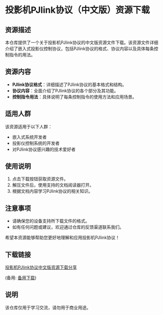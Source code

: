 # 投影机PJlink协议（中文版）资源下载

## 资源描述

本仓库提供了一个关于投影机PJlink协议的中文版资源文件下载。该资源文件详细介绍了嵌入式投影仪控制协议，包括PJlink协议的格式、协议内容以及具体每条控制指令的用法。

## 资源内容

- **PJlink协议格式**：详细描述了PJlink协议的基本格式和结构。
- **协议内容**：全面介绍了PJlink协议的各个部分及其功能。
- **控制指令用法**：具体说明了每条控制指令的使用方法和应用场景。

## 适用人群

该资源适用于以下人群：

- 嵌入式系统开发者
- 投影仪控制系统的开发者
- 对PJlink协议感兴趣的技术爱好者

## 使用说明

1. 点击下载按钮获取资源文件。
2. 解压文件后，使用支持的文档阅读器打开。
3. 根据文档内容学习PJlink协议的相关知识。

## 注意事项

- 请确保您的设备支持所下载文件的格式。
- 如有任何问题或建议，欢迎通过仓库的反馈渠道联系我们。

希望本资源能够帮助您更好地理解和应用投影机PJlink协议！

## 下载链接
[投影机PJlink协议中文版资源下载分享](https://pan.quark.cn/s/ddc1d52e028e) 

(备用: [备用下载](https://pan.baidu.com/s/1ld9MsdKOvRXAT4O0DmGbwQ?pwd=1234))

## 说明

该仓库仅用于学习交流，请勿用于商业用途。
